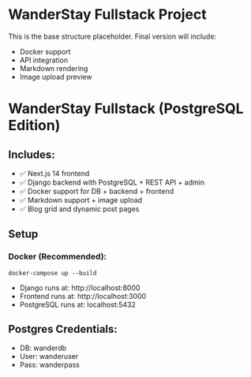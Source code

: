 # WanderStay Fullstack Project

This is the base structure placeholder. Final version will include:
- Docker support
- API integration
- Markdown rendering
- Image upload preview

# WanderStay Fullstack (PostgreSQL Edition)

## Includes:
- ✅ Next.js 14 frontend
- ✅ Django backend with PostgreSQL + REST API + admin
- ✅ Docker support for DB + backend + frontend
- ✅ Markdown support + image upload
- ✅ Blog grid and dynamic post pages

## Setup

### Docker (Recommended):
```
docker-compose up --build
```

- Django runs at: http://localhost:8000
- Frontend runs at: http://localhost:3000
- PostgreSQL runs at: localhost:5432

## Postgres Credentials:
- DB: wanderdb
- User: wanderuser
- Pass: wanderpass
